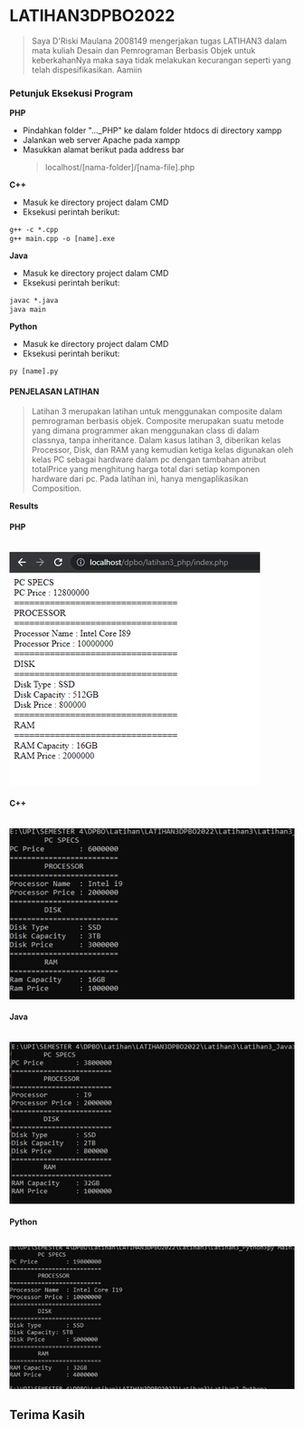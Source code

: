 # LATIHAN3DPBO2022

> Saya D'Riski Maulana 2008149 mengerjakan tugas LATIHAN3 dalam mata kuliah Desain dan Pemrograman Berbasis Objek untuk keberkahanNya maka saya tidak melakukan kecurangan seperti yang telah dispesifikasikan. Aamiin

### Petunjuk Eksekusi Program

**PHP**
- Pindahkan folder "..._PHP" ke dalam folder htdocs di directory xampp
- Jalankan web server Apache pada xampp
- Masukkan alamat berikut pada address bar 
  > localhost/[nama-folder]/[nama-file].php


**C++**
- Masuk ke directory project dalam CMD
- Eksekusi perintah berikut:
 ```
g++ -c *.cpp
g++ main.cpp -o [name].exe
```

**Java**
- Masuk ke directory project dalam CMD
- Eksekusi perintah berikut:
```
javac *.java
java main
```

**Python**
- Masuk ke directory project dalam CMD
- Eksekusi perintah berikut:
```
py [name].py
```

#### PENJELASAN LATIHAN

> Latihan 3 merupakan latihan untuk menggunakan composite dalam pemrograman berbasis objek. Composite merupakan suatu metode yang dimana programmer akan menggunakan class di dalam classnya, tanpa inheritance. Dalam kasus latihan 3, diberikan kelas Processor, Disk, dan RAM yang kemudian ketiga kelas digunakan oleh kelas PC sebagai hardware dalam pc dengan tambahan atribut totalPrice yang menghitung harga total dari setiap komponen hardware dari pc. Pada latihan ini, hanya mengaplikasikan Composition.


**Results**

#### PHP <br> <br>

![alt text](https://github.com/driskimaulana/LATIHAN3DPBO2022/blob/main/ScreenShots/Latihan3_PHP.png)

#### C++ <br> <br>
![alt text](https://github.com/driskimaulana/LATIHAN3DPBO2022/blob/main/ScreenShots/Latihan3_CPP.png)

#### Java <br> <br>
![alt text](https://github.com/driskimaulana/LATIHAN3DPBO2022/blob/main/ScreenShots/Latihan3_Java.png)

#### Python <br> <br>
![alt text](https://github.com/driskimaulana/LATIHAN3DPBO2022/blob/main/ScreenShots/Latihan3_Python.png)


## Terima Kasih





